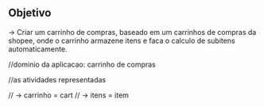 ## Objetivo

-> Criar um carrinho de compras, baseado em um carrinhos de compras da shopee, onde o carrinho armazene itens e faca o calculo de subitens automaticamente.

//dominio da aplicacao: carrinho de compras

//as atividades representadas

// -> carrinho = cart
// -> itens = item


